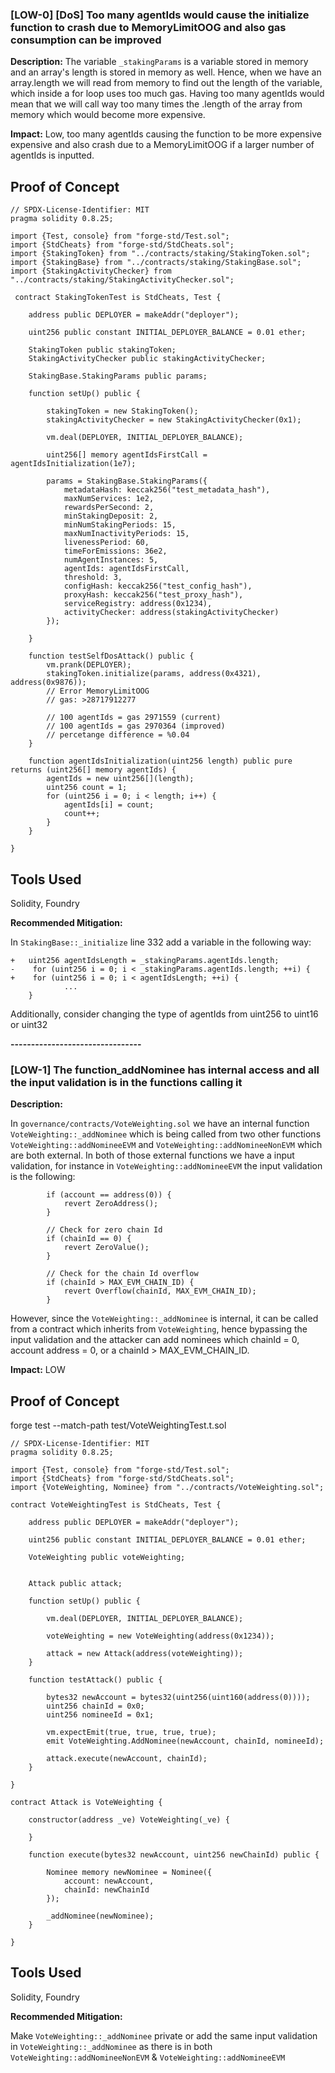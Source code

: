 
### [LOW-0] [DoS] Too many agentIds would cause the initialize function to crash due to MemoryLimitOOG and also gas consumption can be improved

**Description:** 
The variable `_stakingParams` is a variable stored in memory and an array's length is stored in memory as well. Hence, when we have an array.length we will read from memory to find out the length of the variable, which inside a for loop uses too much gas. Having too many agentIds would mean that we will call way too many times the .length of the array from memory which would become more expensive.

**Impact:**
Low, too many agentIds causing the function to be more expensive expensive and also crash due to a MemoryLimitOOG if a larger number of agentIds is inputted. 

## Proof of Concept

```
// SPDX-License-Identifier: MIT
pragma solidity 0.8.25;

import {Test, console} from "forge-std/Test.sol";
import {StdCheats} from "forge-std/StdCheats.sol";
import {StakingToken} from "../contracts/staking/StakingToken.sol";
import {StakingBase} from "../contracts/staking/StakingBase.sol";
import {StakingActivityChecker} from "../contracts/staking/StakingActivityChecker.sol";

 contract StakingTokenTest is StdCheats, Test {

    address public DEPLOYER = makeAddr("deployer");

    uint256 public constant INITIAL_DEPLOYER_BALANCE = 0.01 ether;

    StakingToken public stakingToken;
    StakingActivityChecker public stakingActivityChecker;

    StakingBase.StakingParams public params;

    function setUp() public {

        stakingToken = new StakingToken();
        stakingActivityChecker = new StakingActivityChecker(0x1);

        vm.deal(DEPLOYER, INITIAL_DEPLOYER_BALANCE);

        uint256[] memory agentIdsFirstCall = agentIdsInitialization(1e7);

        params = StakingBase.StakingParams({
            metadataHash: keccak256("test_metadata_hash"),
            maxNumServices: 1e2,
            rewardsPerSecond: 2,
            minStakingDeposit: 2,
            minNumStakingPeriods: 15,
            maxNumInactivityPeriods: 15,
            livenessPeriod: 60,
            timeForEmissions: 36e2,
            numAgentInstances: 5,
            agentIds: agentIdsFirstCall,
            threshold: 3,
            configHash: keccak256("test_config_hash"),
            proxyHash: keccak256("test_proxy_hash"),
            serviceRegistry: address(0x1234),
            activityChecker: address(stakingActivityChecker)
        });

    }

    function testSelfDosAttack() public {
        vm.prank(DEPLOYER);
        stakingToken.initialize(params, address(0x4321), address(0x9876)); 
        // Error MemoryLimitOOG
        // gas: >28717912277

        // 100 agentIds = gas 2971559 (current)
        // 100 agentIds = gas 2970364 (improved)
        // percetange difference = %0.04
    }

    function agentIdsInitialization(uint256 length) public pure returns (uint256[] memory agentIds) {
        agentIds = new uint256[](length);
        uint256 count = 1;
        for (uint256 i = 0; i < length; i++) {
            agentIds[i] = count;
            count++;
        }
    }

}
```

## Tools Used
Solidity, Foundry

**Recommended Mitigation:**

In `StakingBase::_initialize` line 332 add a variable in the following way:

```
+   uint256 agentIdsLength = _stakingParams.agentIds.length;    
-    for (uint256 i = 0; i < _stakingParams.agentIds.length; ++i) {
+    for (uint256 i = 0; i < agentIdsLength; ++i) {
            ...
    }

```

Additionally, consider changing the type of agentIds from uint256 to uint16 or uint32

**--------------------------------**

### [LOW-1] The function_addNominee has internal access and all the input validation is in the functions calling it

**Description:** 

In `governance/contracts/VoteWeighting.sol` we have an internal function `VoteWeighting::_addNominee` which is being called from two other functions `VoteWeighting::addNomineeEVM` and `VoteWeighting::addNomineeNonEVM` which are both external. In both of those external functions we have a input validation, for instance in `VoteWeighting::addNomineeEVM` the input validation is the following:

```
        if (account == address(0)) {
            revert ZeroAddress();
        }

        // Check for zero chain Id
        if (chainId == 0) {
            revert ZeroValue();
        }

        // Check for the chain Id overflow
        if (chainId > MAX_EVM_CHAIN_ID) {
            revert Overflow(chainId, MAX_EVM_CHAIN_ID);
        }
```

However, since the `VoteWeighting::_addNominee` is internal, it can be called from a contract which inherits from `VoteWeighting`, hence bypassing the input validation and the attacker can add nominees which chainId = 0, account address = 0, or a chainId > MAX_EVM_CHAIN_ID.

**Impact:**
LOW

## Proof of Concept

forge test --match-path test/VoteWeightingTest.t.sol

```
// SPDX-License-Identifier: MIT
pragma solidity 0.8.25;

import {Test, console} from "forge-std/Test.sol";
import {StdCheats} from "forge-std/StdCheats.sol";
import {VoteWeighting, Nominee} from "../contracts/VoteWeighting.sol";

contract VoteWeightingTest is StdCheats, Test {

    address public DEPLOYER = makeAddr("deployer");

    uint256 public constant INITIAL_DEPLOYER_BALANCE = 0.01 ether;

    VoteWeighting public voteWeighting;


    Attack public attack;

    function setUp() public {

        vm.deal(DEPLOYER, INITIAL_DEPLOYER_BALANCE);

        voteWeighting = new VoteWeighting(address(0x1234));

        attack = new Attack(address(voteWeighting));
    }

    function testAttack() public {

        bytes32 newAccount = bytes32(uint256(uint160(address(0))));
        uint256 chainId = 0x0;
        uint256 nomineeId = 0x1;

        vm.expectEmit(true, true, true, true);
        emit VoteWeighting.AddNominee(newAccount, chainId, nomineeId);

        attack.execute(newAccount, chainId);
    }

}

contract Attack is VoteWeighting {

    constructor(address _ve) VoteWeighting(_ve) {

    }

    function execute(bytes32 newAccount, uint256 newChainId) public {
    
        Nominee memory newNominee = Nominee({
            account: newAccount,
            chainId: newChainId
        });

        _addNominee(newNominee);
    }

}

```

## Tools Used
Solidity, Foundry

**Recommended Mitigation:**

Make `VoteWeighting::_addNominee` private or add the same input validation in `VoteWeighting::_addNominee` as there is in both `VoteWeighting::addNomineeNonEVM` & `VoteWeighting::addNomineeEVM`